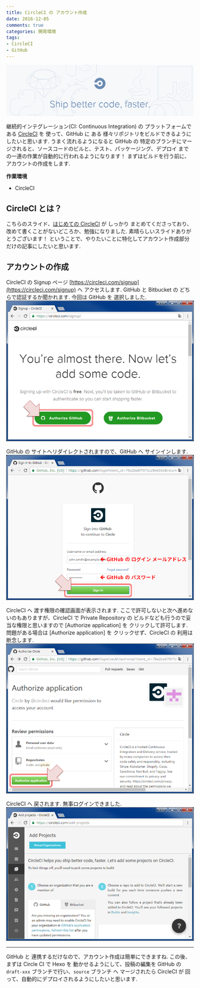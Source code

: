 ```yaml
---
title: CircleCI の アカウント作成
date: 2016-12-05
comments: true
categories: 開発環境
tags:
- CircleCI
- GitHub
---
```


![](/assets/circleci/circleci.png "CircleCI")

継続的インテグレーション(CI: Continuous Integration) の プラットフォームである [CircleCI](https://circleci.com/) を 使って、GitHub に ある 様々リポジトリをビルドできるようにしたいと思います.
うまく流れるようになると GitHub の 特定のブランチにマージされると、ソースコードのビルと、テスト、パッケージング、デプロイ までの一連の作業が自動的に行われるようになります！
まずはビルドを行う前に、アカウントの作成をします.

**作業環境**
- CircleCI


## CircleCI とは？
こちらのスライド、[はじめての CircleCI](http://www.slideshare.net/mogproject/circleci-51253223) が しっかり まとめてくださっており、改めて書くことがないどころか、勉強になりました. 素晴らしいスライドありがとうございます！
ということで、やりたいことに特化してアカウント作成部分だけの記事にしたいと思います.


## アカウントの作成
CircleCI の Signup ページ [https://circleci.com/signup](https://circleci.com/signup) へ アクセスします.
GitHub と Bitbucket の どちらで認証するか聞かれます. 今回は GitHub を 選択しました.
![](/assets/circleci/signup/01.png)

GitHub の サイトへリダイレクトされますので、GitHub へ サインインします.
![](/assets/circleci/signup/02.png)

CircleCI へ 渡す権限の確認画面が表示されます.
ここで許可しないと次へ進めないのもありますが、CircleCI で Private Repository の ビルドなども行うので妥当な権限と思いますので [Authorize application] を クリックして許可します.
問題がある場合は [Authorize application] を クリックせず、CircleCI の 利用は断念します.
![](/assets/circleci/signup/03.png)

CircleCI へ 戻されます. 無事ログインできました.
![](/assets/circleci/signup/04.png)



- - - -
GitHub と 連携するだけなので、アカウント作成は簡単にできますね.
この後、まずは Circle CI で Hexo を 動かせるようにして、投稿の編集を GitHub の  `draft-xxx` ブランチで行い、`source` ブランチ へ マージされたら CircleCI が 回って、自動的にデプロイされるようにしたいと思います.
